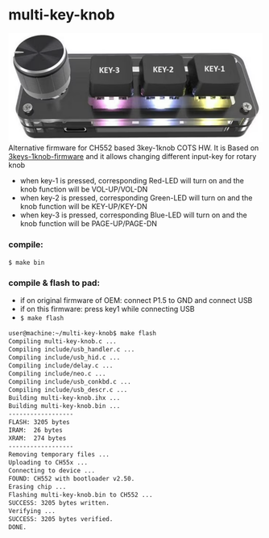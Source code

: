 # multi-key-knob
![3key1knob-picture](/images/3key1knob.png "3key1knob-picture.")
Alternative firmware for CH552 based 3key-1knob COTS HW. It is Based on [3keys-1knob-firmware](https://github.com/biemster/3keys_1knob) and it allows changing different input-key for rotary knob

- when key-1 is pressed, corresponding Red-LED will turn on and the knob function will be VOL-UP/VOL-DN
- when key-2 is pressed, corresponding Green-LED will turn on and the knob function will be KEY-UP/KEY-DN
- when key-3 is pressed, corresponding Blue-LED will turn on and the knob function will be PAGE-UP/PAGE-DN

### compile:
`$ make bin`

### compile & flash to pad:
- if on original firmware of OEM: connect P1.5 to GND and connect USB
- if on this firmware: press key1 while connecting USB
- `$ make flash`
```
user@machine:~/multi-key-knob$ make flash
Compiling multi-key-knob.c ...
Compiling include/usb_handler.c ...
Compiling include/usb_hid.c ...
Compiling include/delay.c ...
Compiling include/neo.c ...
Compiling include/usb_conkbd.c ...
Compiling include/usb_descr.c ...
Building multi-key-knob.ihx ...
Building multi-key-knob.bin ...
------------------
FLASH: 3205 bytes
IRAM:  26 bytes
XRAM:  274 bytes
------------------
Removing temporary files ...
Uploading to CH55x ...
Connecting to device ...
FOUND: CH552 with bootloader v2.50.
Erasing chip ...
Flashing multi-key-knob.bin to CH552 ...
SUCCESS: 3205 bytes written.
Verifying ...
SUCCESS: 3205 bytes verified.
DONE.
```
